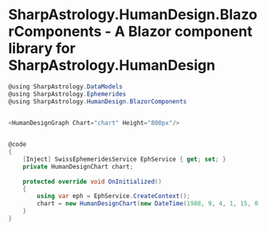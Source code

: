 # SharpAstrology.HumanDesign.BlazorComponents - A Blazor component library for SharpAstrology.HumanDesign

```C#
@using SharpAstrology.DataModels
@using SharpAstrology.Ephemerides
@using SharpAstrology.HumanDesign.BlazorComponents

    
<HumanDesignGraph Chart="chart" Height="800px"/>


@code
{
    [Inject] SwissEphemeridesService EphService { get; set; }
    private HumanDesignChart chart;
    
    protected override void OnInitialized()
    {
        using var eph = EphService.CreateContext();
        chart = new HumanDesignChart(new DateTime(1988, 9, 4, 1, 15, 0, DateTimeKind.Utc), eph);
    }
}
```
